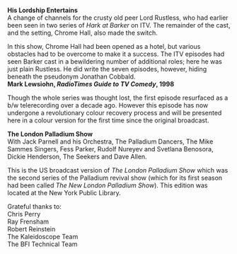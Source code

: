 
**His Lordship Entertains**<br>
A change of channels for the crusty old peer Lord Rustless, who had earlier been seen in two series of _Hark at Barker_ on ITV. The remainder of the cast, and the setting, Chrome Hall, also made the switch.

In this show, Chrome Hall had been opened as a hotel, but various obstacles had to be overcome to make it a success. The ITV episodes had seen Barker cast in a bewildering number of additional roles; here he was just plain Rustless. He did write the seven episodes, however, hiding beneath the pseudonym Jonathan Cobbald.<br>
**Mark Lewsiohn, _RadioTimes Guide to TV Comedy_, 1998**

Though the whole series was thought lost, the first episode resurfaced as a b/w telerecording over a decade ago. However this episode has now undergone a revolutionary colour recovery process and will be presented here in a colour version for the first time since the original broadcast.

**The London Palladium Show**  
With Jack Parnell and his Orchestra, The Palladium Dancers, The Mike Sammes Singers, Fess Parker, Rudolf Nureyev and Svetlana Benosora, Dickie Henderson, The Seekers and Dave Allen.

This is the US broadcast version of _The London Palladium Show_ which was the second series of the Palladium revival show (which for its first season had been called _The New London Palladium Show_). This edition was located at the New York Public Library.<br>

Grateful thanks to:  
Chris Perry  
Ray Frensham  
Robert Reinstein  
The Kaleidoscope Team  
The BFI Technical Team
<!--stackedit_data:
eyJoaXN0b3J5IjpbMTI2OTQ3MTY0OCwtMjA4ODc0NjYxMl19
-->